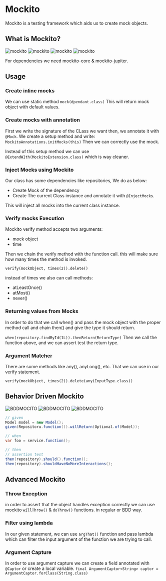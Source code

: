 # Mockito

Mockito is a testing framework which aids us to create mock objects.

## What is Mockito?

![mockito](../pics/mockito1.png)
![mockito](../pics/mockito2.png)
![mockito](../pics/mockito3.png)
![mockito](../pics/mockito4.png)

For dependencies we need mockito-core & mockito-jupiter.

## Usage

### Create inline mocks

We can use static method `mock(dpendant.class)` This will return mock object with default values.

### Create mocks with annotation

First we write the signature of the CLass we want then, we annotate it with `@Mock`. We create a setup method and write:
`MockitoAnnotations.initMocks(this)`
Then we can correctly use the mock.

Instead of this setup method we can use `@ExtendWIth(MockitoExtension.class)` which is way cleaner.

### Inject Mocks using Mockito

Our class has some dependencies like repositories, We do as below:

* Create Mock of the dependency
* Create The current Class instance and annotate it with `@InjectMocks`.

This will inject all mocks into the current class instance.

### Verify mocks Execution

Mockito verify method accepts two arguments:

* mock object
* time
  
Then we chain the verify method with the function call. this will make sure how many times the method is invoked.

`verify(mockObject, times(2)).delete()`

instead of times we also can call methods:

* atLeastOnce()
* atMost()
* never()

### Returning values from Mocks

In order to do that we call when() and pass the mock object with the proper method call and chain then() and give the type it should return.

`when(repository.findById(1L)).thenReturn(ReturnType)`
Then we call the function above, and we can assert test the return type.

### Argument Matcher

There are some methods like any(), anyLong(), etc. That we can use in our verify statement.

`verify(mockObject, times(2)).delete(any(InputType.class))`

## Behavior Driven Mockito

![BDDMOCITO](../pics/bddmock1.png)
![BDDMOCITO](../pics/bddmock2.png)
![BDDMOCITO](../pics/bddmock3.png)

```java
// given
Model model = new Model();
given(Repositoru.function()).willReturn(Optional.of(Model));

// when
var foo = service.function();

// then
// assertion test
then(repository).should().function();
then(repository).shouldHaveNoMoreInteractions();
```

## Advanced Mockito

### Throw Exception

in order to assert that the object handles exception correctly we can use mockito `willThrow()` & `doThrow()` functions.
in regular or BDD way.

### Filter using lambda

In our given statement, we can use `argThat()` function and pass lambda which can filter the input argument of the 
function we are trying to call.

### Argument Capture

In order to use argument capture we can create a field annotated with `@Captor` or create a local variable.
`final ArgumentCaptor<String> captor = ArgumentCaptor.forClass(String.class)`


